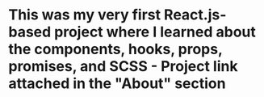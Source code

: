 # This was my very first React.js-based project where I learned about the components, hooks,  props, promises, and SCSS - Project link attached in the "About" section
